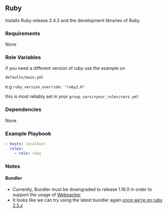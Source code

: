 ## Ruby

Installs Ruby release 2.4.3 and the development libraries of Ruby.

### Requirements

None

### Role Variables

if you need a different version of ruby use the example on 

`defaults/main.yml`

e.g `ruby_version_override: "ruby2.6"`

this is most reliably set in your `group_vars/<your_role>/vars.yml`

### Dependencies

None

### Example Playbook

```yaml
- hosts: localhost
  roles:
    - role: ruby
```

### Notes
#### Bundler
- Currently, Bundler must be downgraded to release 1.16.0 in order to support the usage of [Webpacker](https://github.com/rails/webpacker)
- It looks like we can try using the latest bundler again [once we're on ruby 2.5.x](https://github.com/bundler/bundler/issues/6227)

